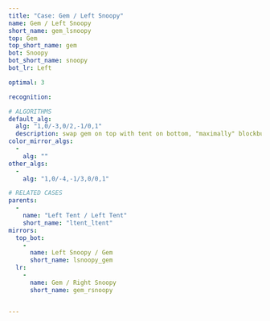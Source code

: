 ```yaml
---
title: "Case: Gem / Left Snoopy"
name: Gem / Left Snoopy
short_name: gem_lsnoopy
top: Gem
top_short_name: gem
bot: Snoopy
bot_short_name: snoopy
bot_lr: Left

optimal: 3

recognition:

# ALGORITHMS
default_alg:
  alg: "1,0/-3,0/2,-1/0,1"
  description: swap gem on top with tent on bottom, "maximally" blockbuild to get tent/tent
color_mirror_algs:
  -
    alg: ""
other_algs:
  -
    alg: "1,0/-4,-1/3,0/0,1"

# RELATED CASES
parents:
  -
    name: "Left Tent / Left Tent"
    short_name: "ltent_ltent"
mirrors:
  top_bot:
    -
      name: Left Snoopy / Gem
      short_name: lsnoopy_gem
  lr:
    -
      name: Gem / Right Snoopy
      short_name: gem_rsnoopy


---
```



